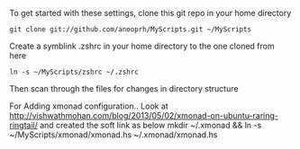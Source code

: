 To get started with these settings,
clone this git repo in your home directory

    git clone git://github.com/anooprh/MyScripts.git ~/MyScripts

Create a symblink .zshrc in your home directory to the one cloned from here

    ln -s ~/MyScripts/zshrc ~/.zshrc

Then scan through the files for changes in directory structure

For Adding xmonad configuration.. Look at http://vishwathmohan.com/blog/2013/05/02/xmonad-on-ubuntu-raring-ringtail/ and created the soft link as below
    mkdir ~/.xmonad && ln -s ~/MyScripts/xmonad/xmonad.hs ~/.xmonad/xmonad.hs
